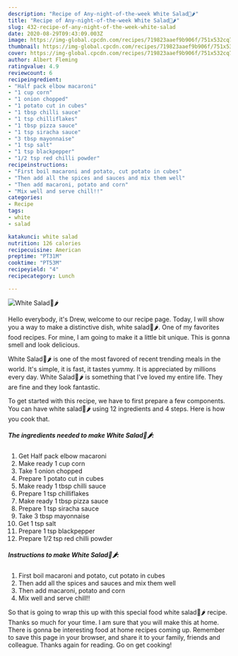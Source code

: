 ```yaml
---
description: "Recipe of Any-night-of-the-week White Salad🍲🌶"
title: "Recipe of Any-night-of-the-week White Salad🍲🌶"
slug: 432-recipe-of-any-night-of-the-week-white-salad
date: 2020-08-29T09:43:09.003Z
image: https://img-global.cpcdn.com/recipes/719823aaef9b906f/751x532cq70/white-salad🍲🌶-recipe-main-photo.jpg
thumbnail: https://img-global.cpcdn.com/recipes/719823aaef9b906f/751x532cq70/white-salad🍲🌶-recipe-main-photo.jpg
cover: https://img-global.cpcdn.com/recipes/719823aaef9b906f/751x532cq70/white-salad🍲🌶-recipe-main-photo.jpg
author: Albert Fleming
ratingvalue: 4.9
reviewcount: 6
recipeingredient:
- "Half pack elbow macaroni"
- "1 cup corn"
- "1 onion chopped"
- "1 potato cut in cubes"
- "1 tbsp chilli sauce"
- "1 tsp chilliflakes"
- "1 tbsp pizza sauce"
- "1 tsp siracha sauce"
- "3 tbsp mayonnaise"
- "1 tsp salt"
- "1 tsp blackpepper"
- "1/2 tsp red chilli powder"
recipeinstructions:
- "First boil macaroni and potato, cut potato in cubes"
- "Then add all the spices and sauces and mix them well"
- "Then add macaroni, potato and corn"
- "Mix well and serve chill!!"
categories:
- Recipe
tags:
- white
- salad

katakunci: white salad 
nutrition: 126 calories
recipecuisine: American
preptime: "PT31M"
cooktime: "PT53M"
recipeyield: "4"
recipecategory: Lunch

---
```



![White Salad🍲🌶](https://img-global.cpcdn.com/recipes/719823aaef9b906f/751x532cq70/white-salad🍲🌶-recipe-main-photo.jpg)

Hello everybody, it's Drew, welcome to our recipe page. Today, I will show you a way to make a distinctive dish, white salad🍲🌶. One of my favorites food recipes. For mine, I am going to make it a little bit unique. This is gonna smell and look delicious.



White Salad🍲🌶 is one of the most favored of recent trending meals in the world. It's simple, it is fast, it tastes yummy. It is appreciated by millions every day. White Salad🍲🌶 is something that I've loved my entire life. They are fine and they look fantastic.


To get started with this recipe, we have to first prepare a few components. You can have white salad🍲🌶 using 12 ingredients and 4 steps. Here is how you cook that.

<!--inarticleads1-->

##### The ingredients needed to make White Salad🍲🌶:

1. Get Half pack elbow macaroni
1. Make ready 1 cup corn
1. Take 1 onion chopped
1. Prepare 1 potato cut in cubes
1. Make ready 1 tbsp chilli sauce
1. Prepare 1 tsp chilliflakes
1. Make ready 1 tbsp pizza sauce
1. Prepare 1 tsp siracha sauce
1. Take 3 tbsp mayonnaise
1. Get 1 tsp salt
1. Prepare 1 tsp blackpepper
1. Prepare 1/2 tsp red chilli powder




<!--inarticleads2-->

##### Instructions to make White Salad🍲🌶:

1. First boil macaroni and potato, cut potato in cubes
1. Then add all the spices and sauces and mix them well
1. Then add macaroni, potato and corn
1. Mix well and serve chill!!




So that is going to wrap this up with this special food white salad🍲🌶 recipe. Thanks so much for your time. I am sure that you will make this at home. There is gonna be interesting food at home recipes coming up. Remember to save this page in your browser, and share it to your family, friends and colleague. Thanks again for reading. Go on get cooking!
